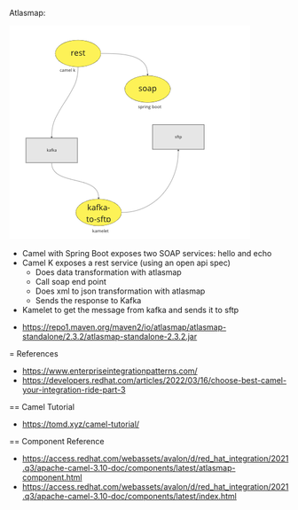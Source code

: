 Atlasmap:

![scenario](./image/scenario.png?raw=true "Scenario to Realize")

* Camel with Spring Boot exposes two SOAP services: hello and echo
* Camel K exposes a rest service (using an open api spec)
  * Does data transformation with atlasmap
  * Call soap end point
  * Does xml to json transformation with atlasmap
  * Sends the response to Kafka
* Kamelet to get the message from kafka and sends it to sftp

- https://repo1.maven.org/maven2/io/atlasmap/atlasmap-standalone/2.3.2/atlasmap-standalone-2.3.2.jar

= References
- https://www.enterpriseintegrationpatterns.com/
- https://developers.redhat.com/articles/2022/03/16/choose-best-camel-your-integration-ride-part-3

== Camel Tutorial
- https://tomd.xyz/camel-tutorial/

== Component Reference
- https://access.redhat.com/webassets/avalon/d/red_hat_integration/2021.q3/apache-camel-3.10-doc/components/latest/atlasmap-component.html
- https://access.redhat.com/webassets/avalon/d/red_hat_integration/2021.q3/apache-camel-3.10-doc/components/latest/index.html
